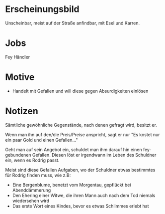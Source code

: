 # Erscheinungsbild

Unscheinbar, meist auf der Straße anfindbar, mit Esel und Karren.

# Jobs

Fey Händler

# Motive

- Handelt mit Gefallen und will diese gegen Absurdigkeiten einlösen

# Notizen

Sämtliche gewöhnliche Gegenstände, nach denen gefragt wird, besitzt er.

Wenn man ihn auf den/die Preis/Preise anspricht, sagt er nur "Es kostet nur ein paar Gold und einen Gefallen..."

Geht man auf sein Angebot ein, schuldet man ihm darauf hin einen fey-gebundenen Gefallen.
Diesen löst er irgendwann im Leben des Schuldner ein, wenn es Rodrig passt.

Meist sind diese Gefallen Aufgaben, wo der Schuldner etwas bestimmtes für Rodrig finden muss, wie z.B:
- Eine Bergenblume, benetzt vom Morgentau, gepflückt bei Abenddämmerung
- Den Ehering einer Witwe, die ihren Mann auch nach dem Tod niemals wiedersehen wird
- Das erste Wort eines Kindes, bevor es etwas Schlimmes erlebt hat